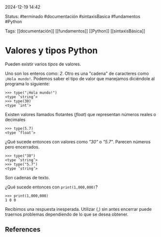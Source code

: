 
2024-12-19 14:42

Status: #terminado #documentación #sintaxisBasica #fundamentos #Python 

Tags: [[documentación]] [[fundamentos]] [[Python]] [[sintaxisBásica]] 
# Valores y tipos Python

Pueden existir varios *tipos* de valores.

Uno son los enteros como: *2*. Otro es una "cadena" de caracteres como ```¡Hola mundo!```. Podemos saber el tipo de valor que manejamos diciéndole al programa lo siguiente:

```
>>> type("¡Hola mundo!")
<type ’string’>
>>> type(30)
<type ’int’>
```

Existen valores llamados flotantes (*float*) que representan números reales o decimales

```
>>> type(5.7)
<type ’float’>
```

¿Qué sucede entonces con valores como *"30"* o *"5.7"*. Parecen números pero encerrados.

```
>>> type("30")
<type ’string’>
>>> type("5.7")
<type ’string’>
```

Son cadenas de texto.

¿Qué sucede entonces con ```print(1,000,000)```?

```
>>> print(1,000,000)
1 0 0
```

Recibimos una respuesta inesperada. Utilizar (,) sin antes encerrar puede traernos problemas dependiendo de lo que se desea obtener.

## References
